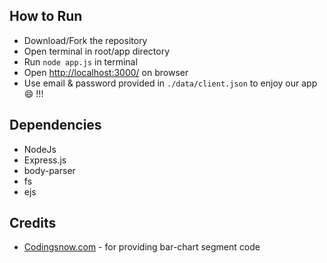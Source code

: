 ## How to Run 

* Download/Fork the repository
* Open terminal in root/app directory
* Run `node app.js` in terminal
* Open [http://localhost:3000/](http://localhost:3000/) on browser
* Use email & password provided in `./data/client.json` to enjoy our app 😄 !!!

## Dependencies

* NodeJs
* Express.js
* body-parser
* fs
* ejs

## Credits

* [Codingsnow.com](https://www.codingsnow.com/) - for providing bar-chart segment code
